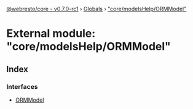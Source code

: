 [@webresto/core - v0.7.0-rc1](../README.md) › [Globals](../globals.md) › ["core/modelsHelp/ORMModel"](_core_modelshelp_ormmodel_.md)

# External module: "core/modelsHelp/ORMModel"

## Index

### Interfaces

* [ORMModel](../interfaces/_core_modelshelp_ormmodel_.ormmodel.md)
